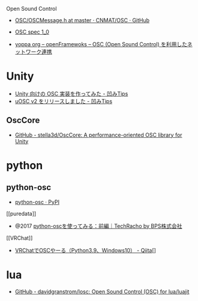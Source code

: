 Open Sound Control

- [OSC/OSCMessage.h at master · CNMAT/OSC · GitHub](https://github.com/CNMAT/OSC/blob/master/OSCMessage.h)

- [OSC spec 1_0](https://ccrma.stanford.edu/groups/osc/spec-1_0.html)
- [yoppa org – openFramewoks – OSC (Open Sound Control) を利用したネットワーク連携](https://yoppa.org/ma2_10/2279.html)

# Unity
- [Unity 向けの OSC 実装を作ってみた - 凹みTips](https://tips.hecomi.com/entry/2017/08/20/193823)
- [uOSC v2 をリリースしました - 凹みTips](https://tips.hecomi.com/entry/2021/11/29/234527)

## OscCore
- [GitHub - stella3d/OscCore: A performance-oriented OSC library for Unity](https://github.com/stella3d/OscCore)

# python
## python-osc
- [python-osc · PyPI](https://pypi.org/project/python-osc/)

[[puredata]]
- @2017 [python-oscを使ってみる：前編｜TechRacho by BPS株式会社](https://techracho.bpsinc.jp/katayama-yuuki/2017_07_13/42884)

[[VRChat]]
- [VRChatでOSCやーる（Python3.9、Windows10） - Qiita](https://qiita.com/SatoshiGachiFujimoto/items/7f43954c7cbbe8c25dbe)[]

# lua
- [GitHub - davidgranstrom/losc: Open Sound Control (OSC) for lua/luajit](https://github.com/davidgranstrom/losc)
